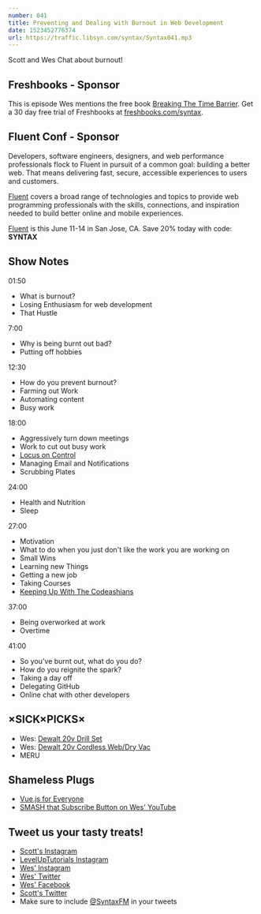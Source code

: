 ```yaml
---
number: 041
title: Preventing and Dealing with Burnout in Web Development
date: 1523452776374
url: https://traffic.libsyn.com/syntax/Syntax041.mp3
---
```


Scott and Wes Chat about burnout!


## Freshbooks - Sponsor

This is episode Wes mentions the free book [Breaking The Time Barrier](https://www.freshbooks.com/ebooks/breaking-the-time-barrier). Get a 30 day free trial of Freshbooks at [freshbooks.com/syntax](https://freshbooks.com/syntax).

## Fluent Conf - Sponsor

Developers, software engineers, designers, and web performance professionals flock to Fluent in pursuit of a common goal: building a better web. That means delivering fast, secure, accessible experiences to users and customers.

[Fluent](https://conferences.oreilly.com/fluent/fl-ca) covers a broad range of technologies and topics to provide web programming professionals with the skills, connections, and inspiration needed to build better online and mobile experiences.

[Fluent](https://conferences.oreilly.com/fluent/fl-ca) is this June 11-14 in San Jose, CA. Save 20% today with code: **SYNTAX**


## Show Notes

01:50

* What is burnout?
* Losing Enthusiasm for web development
* That Hustle

7:00

* Why is being burnt out bad?
* Putting off hobbies

12:30

* How do you prevent burnout?
* Farming out Work
* Automating content
* Busy work

18:00

* Aggressively turn down meetings
* Work to cut out busy work
* [Locus on Control](https://en.wikipedia.org/wiki/Locus_of_control)
* Managing Email and Notifications
* Scrubbing Plates


24:00

* Health and Nutrition
* Sleep

27:00

* Motivation
* What to do when you just don't like the work you are working on
* Small Wins
* Learning new Things
* Getting a new job
* Taking Courses
* [Keeping Up With The Codeashians](https://syntax.fm/show/035/keeping-up-with-the-codeashians-dealing-with-our-fast-paced-industry)

37:00

* Being overworked at work
* Overtime


41:00

* So you've burnt out, what do you do?
* How do you reignite the spark?
* Taking a day off
* Delegating GitHub
* Online chat with other developers

## ×SICK×PICKS×

* Wes: [Dewalt 20v Drill Set](https://amzn.to/2GPYlLL)
* Wes: [Dewalt 20v Cordless Web/Dry Vac](https://amzn.to/2qoZE9f)
* MERU

## Shameless Plugs

* [Vue.js for Everyone](https://LevelUpTutorials.com/store)
* [SMASH that Subscribe Button on Wes' YouTube](https://www.youtube.com/wesbos)

## Tweet us your tasty treats!

* [Scott's Instagram](https://www.instagram.com/stolinski/)
* [LevelUpTutorials Instagram](https://www.instagram.com/LevelUpTutorials/)
* [Wes' Instagram](https://www.instagram.com/wesbos/)
* [Wes' Twitter](https://twitter.com/wesbos)
* [Wes' Facebook](https://www.facebook.com/wesbos.developer)
* [Scott's Twitter](https://twitter.com/stolinski)
* Make sure to include [@SyntaxFM](https://twitter.com/SyntaxFM) in your tweets
